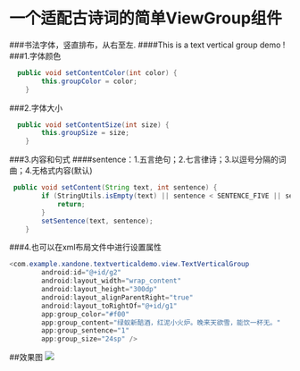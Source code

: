# 一个适配古诗词的简单ViewGroup组件
###书法字体，竖直排布，从右至左.
####This is a text vertical group demo !
###1.字体颜色
```Java
  public void setContentColor(int color) {
        this.groupColor = color;
    }
```
###2.字体大小
```Java
  public void setContentSize(int size) {
        this.groupSize = size;
    }
```
###3.内容和句式
####sentence：1.五言绝句；2.七言律诗；3.以逗号分隔的词曲；4.无格式内容(默认)
```Java
 public void setContent(String text, int sentence) {
        if (StringUtils.isEmpty(text) || sentence < SENTENCE_FIVE || sentence > SENTENCE_NORMAL) {
            return;
        }
        setSentence(text, sentence);
    }
```
###4.也可以在xml布局文件中进行设置属性
```Java
<com.example.xandone.textverticaldemo.view.TextVerticalGroup
        android:id="@+id/g2"
        android:layout_width="wrap_content"
        android:layout_height="300dp"
        android:layout_alignParentRight="true"
        android:layout_toRightOf="@+id/g1"
        app:group_color="#f00"
        app:group_content="绿蚁新醅酒，红泥小火炉。晚来天欲雪，能饮一杯无。"
        app:group_sentence="1"
        app:group_size="24sp" />
```

##效果图
![](https://github.com/xandone/TextVerticalDemo/blob/master/demo20160907.png)

